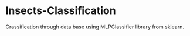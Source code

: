 # Insects-Classification
Crassification through data base using MLPClassifier library from sklearn.
